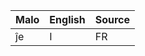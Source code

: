 Malo                    | English          | Source
----------------------- | ---------------- | --------------
ĵe                      | I                | FR


